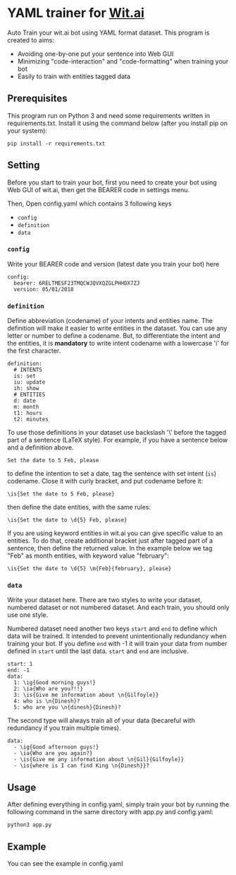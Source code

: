 # YAML trainer for [Wit.ai](https://wit.ai)

Auto Train your wit.ai bot using YAML format dataset. This program is created to aims:
- Avoiding one-by-one put your sentence into Web GUI
- Minimizing "code-interaction" and "code-formatting" when training your bot
- Easily to train with entities tagged data

## Prerequisites

This program run on Python 3 and need some requirements written in requirements.txt. Install it using the command below (after you install pip on your system):

```
pip install -r requirements.txt
```

## Setting

Before you start to train your bot, first you need to create your bot using Web GUI of wit.ai, then get the BEARER code in settings menu.

Then, Open config.yaml which contains 3 following keys

   - `config`
   - `definition`
   - `data`

### `config`

Write your BEARER code and version (latest date you train your bot) here

```
config:
  bearer: 6RELTMESF23TMQCWJQVXQZGLPHHDX7ZJ
  version: 05/01/2018
```

### `definition`

Define abbreviation (codename) of your intents and entities name. The definition will make it easier to write entities in the dataset. You can use any letter or number to define a codename. But, to differentiate the intent and the entities, it is **mandatory** to write intent codename with a lowercase 'i' for the first character.

```
definition:
  # INTENTS
  is: set
  iu: update
  ih: show
  # ENTITIES
  d: date
  m: month
  t1: hours
  t2: minutes
```
To use those definitions in your dataset use backslash '\\' before the tagged part of a sentence (LaTeX style). For example, if you have a sentence below and a definition above. 

```
Set the date to 5 Feb, please
```

to define the intention to set a date, tag the sentence with set intent (`is`) codename. Close it with curly bracket, and put codename before it:

```
\is{Set the date to 5 Feb, please}
```

then define the date entities, with the same rules:

```
\is{Set the date to \d{5} Feb, please}
```
If you are using keyword entities in wit.ai you can give specific value to an entities. To do that, create additional bracket just after tagged part of a sentence, then define the returned value. In the example below we tag "Feb" as month entities, with  keyword value "february":

```
\is{Set the date to \d{5} \m{Feb}{february}, please}
```

### `data`

Write your dataset here. There are two styles to write your dataset, numbered dataset or not numbered dataset. And each train, you should only use one style.

Numbered dataset need another two keys `start` and `end` to define which data will be trained. It intended to prevent unintentionally redundancy when training your bot. If you define `end` with -1 it will train your data from number defined in `start` until the last data. `start` and `end` are inclusive.

```
start: 1
end: -1
data:
  1: \ig{Good morning guys!}
  2: \ia{Who are you?!!}
  3: \is{Give me information about \n{Gilfoyle}}
  4: who is \n{Dinesh}?
  5: who are you \n{dinesh}{Dinesh}?
```

The second type will always train all of your data (becareful with redundancy if you train multiple times).

```
data:
  - \ig{Good afternoon guys!}
  - \ia{Who are you again?}
  - \is{Give me any information about \n{Gil}{Gilfoyle}}
  - \is{where is I can find King \n{Dinesh}}?
```

## Usage

After defining everything in config.yaml, simply train your bot by running the following command in the same directory with app.py and config.yaml:

```
python3 app.py
```

## Example

You can see the example in config.yaml
